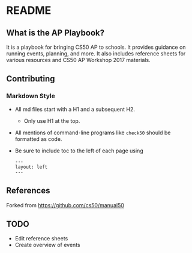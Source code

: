 # README
## What is the AP Playbook?

It is a playbook for bringing CS50 AP to schools. It provides guidance on running events, planning, and more. It also includes reference sheets for various resources and CS50 AP Workshop 2017 materials.

## Contributing

### Markdown Style
- All md files start with a H1 and a subsequent H2.
  - Only use H1 at the top.
- All mentions of command-line programs like `check50` should be formatted as code.
- Be sure to include toc to the left of each page using

  ```
  ---
  layout: left
  ---
  ```

## References

Forked from https://github.com/cs50/manual50

## TODO

- Edit reference sheets
- Create overview of events
